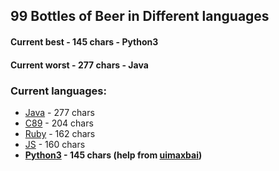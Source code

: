 ## 99 Bottles of Beer in Different languages
#### Current best - 145 chars - Python3
#### Current worst - 277 chars - Java
### Current languages:
- [Java](99.java) - 277 chars
- [C89](99.c) - 204 chars
- [Ruby](99.rb) - 162 chars
- [JS](99.js) - 160 chars
- **[Python3](99.py) - 145 chars (help from [uimaxbai](http://github.com/uimaxbai))**
